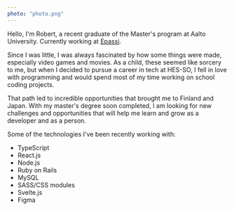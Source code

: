 ```yaml
---
photo: "photo.png"
---
```


Hello, I'm Robert, a recent graduate of the Master's program at Aalto University. Currently working at [Epassi](https://www.epassi.com/).

Since I was little, I was always fascinated by how some things were made, especially video games and movies. As a child, these seemed like sorcery to me, but when I decided to pursue a career in tech at HES-SO, I fell in love with programming and would spend most of my time working on school coding projects.

That path led to incredible opportunities that brought me to Finland and Japan. With my master's degree soon completed, I am looking for new challenges and opportunities that will help me learn and grow as a developer and as a person.


Some of the technologies I've been recently working with:
  - TypeScript
  - React.js
  - Node.js
  - Ruby on Rails
  - MySQL
  - SASS/CSS modules
  - Svelte.js
  - Figma

